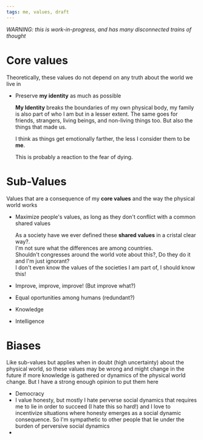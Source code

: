 ```yaml
---
tags: me, values, draft
---
```


*WARNING: this is work-in-progress, and has many disconnected trains of thought*

# Core values

Theoretically, these values do not depend on any truth about the world we live in

- Preserve **my identity** as much as possible

    **My Identity** breaks the boundaries of my own physical body, my family is also part of who I am but in a lesser extent. The same goes for friends, strangers, living beings, and non-living things too. But also the things that made us.

    I think as things get emotionally farther, the less I consider them to be **me**. 

    This is probably a reaction to the fear of dying.

# Sub-Values

Values that are a consequence of my **core values** and the way the physical world works

- Maximize people's values, as long as they don't conflict with a common shared values

    As a society have we ever defined these **shared values** in a cristal clear way?.\
    I'm not sure what the differences are among countries.\
    Shouldn't congresses around the world vote about this?, Do they do it and I'm just ignorant?\
    I don't even know the values of the societies I am part of, I should know this!

- Improve, improve, improve! (But improve what?)
- Equal oportunities among humans (redundant?)
- Knowledge
- Intelligence

# Biases

Like sub-values but applies when in doubt (high uncertainty) about the physical world, so these values may be wrong and might change in the future if more knowledge is gathered or dynamics of the physical world change. But I have a strong enough opinion to put them here

- Democracy
- I value honesty, but mostly I hate perverse social dynamics that requires me to lie in order to succeed (I hate this so hard!) and I love to incentivize situations where honesty emerges as a social dynamic consequence. So I'm sympathetic to other people that lie under the burden of perversive social dynamics
- 